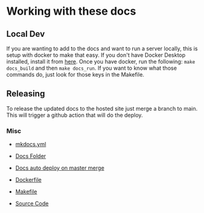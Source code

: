 # Working with these docs

## Local Dev

If you are wanting to add to the docs and want to run a server locally, this is setup with docker to make that easy. If you don't have Docker Desktop installed, install it from [here](https://www.docker.com/get-started). Once you have docker, run the following: `make docs_build` and then `make docs_run`. If you want to know what those commands do, just look for those keys in the Makefile.

## Releasing

To release the updated docs to the hosted site just merge a branch to main. This will trigger a github action that will do the deploy.

### Misc

- [mkdocs.yml](https://github.com/CodePlatoonAlumni/docs/blob/main/mkdocs.yml)

- [Docs Folder](https://github.com/CodePlatoonAlumni/docs/blob/main/docs/)

- [Docs auto deploy on master merge](https://github.com/CodePlatoonAlumni/docs/blob/main/.github/workflows/ci.yml)

- [Dockerfile](https://github.com/CodePlatoonAlumni/docs/blob/main/Dockerfile)

- [Makefile](https://github.com/CodePlatoonAlumni/docs/blob/main/Makefile)

- [Source Code](https://github.com/CodePlatoonAlumni/docs)
